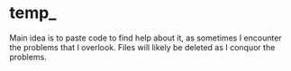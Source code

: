 # temp_
Main idea is to paste code to find help about it, as sometimes I encounter the problems that I overlook.
Files will likely be deleted as I conquor the problems.
